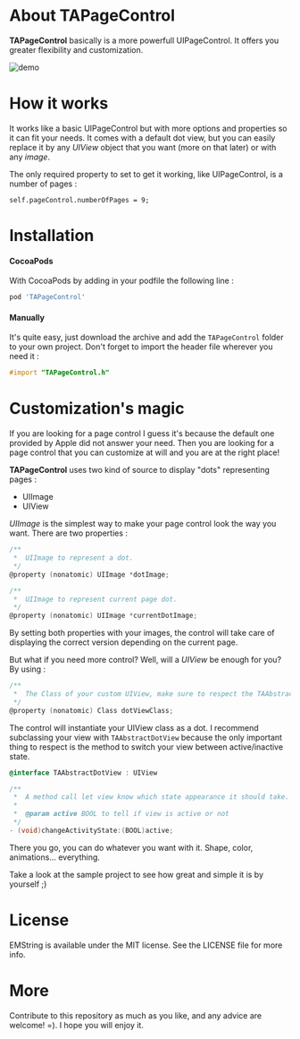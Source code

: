 About TAPageControl
===
<strong>TAPageControl</strong> basically is a more powerfull UIPageControl.
It offers you greater flexibility and customization.

![demo](https://dl.dropboxusercontent.com/u/20482310/TAPageControl.gif)


How it works
===

It works like a basic UIPageControl but with more options and properties so it can fit your needs.
It comes with a default dot view, but you can easily replace it by any <em>UIView</em> object that you want (more on that later) or with any <em>image</em>.

The only required property to set to get it working, like UIPageControl, is a number of pages :
```objc
self.pageControl.numberOfPages = 9;
```

Installation
===

#### CocoaPods

With CocoaPods by adding in your podfile the following line :

```ruby
pod 'TAPageControl'
```

#### Manually

It's quite easy, just download the archive and add the <code>TAPageControl</code> folder to your own project.
Don't forget to import the header file wherever you need it :

``` objective-c
#import "TAPageControl.h"
```

Customization's magic
===

If you are looking for a page control I guess it's because the default one provided by Apple did not answer your need. Then you are looking for a page control that you can customize at will and you are at the right place!

<strong>TAPageControl</strong> uses two kind of source to display "dots" representing pages :
<ul>
<li>UIImage</li>
<li>UIView</li>
</ul>

<em>UIImage</em> is the simplest way to make your page control look the way you want. There are two properties :
``` objective-c
/**
 *  UIImage to represent a dot.
 */
@property (nonatomic) UIImage *dotImage;

/**
 *  UIImage to represent current page dot.
 */
@property (nonatomic) UIImage *currentDotImage;
```

By setting both properties with your images, the control will take care of displaying the correct version depending on the current page.


But what if you need more control? Well, will a <em>UIView</em> be enough for you?
By using :
``` objective-c
/**
 *  The Class of your custom UIView, make sure to respect the TAAbstractDotView class.
 */
@property (nonatomic) Class dotViewClass;
```
The control will instantiate your UIView class as a dot. 
I recommend subclassing your view with <code>TAAbstractDotView</code> because the only important thing to respect is the method to switch your view between active/inactive state.
``` objective-c
@interface TAAbstractDotView : UIView

/**
 *  A method call let view know which state appearance it should take. Active meaning it's current page. Inactive not the current page.
 *
 *  @param active BOOL to tell if view is active or not
 */
- (void)changeActivityState:(BOOL)active;
```
There you go, you can do whatever you want with it. Shape, color, animations... everything.


Take a look at the sample project to see how great and simple it is by yourself ;)


License
===

EMString is available under the MIT license. See the LICENSE file for more info.

More
===

Contribute to this repository as much as you like, and any advice are welcome! =). I hope you will enjoy it.

